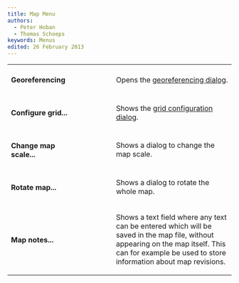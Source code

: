 ```yaml
---
title: Map Menu
authors:
  - Peter Hoban
  - Thomas Schoeps
keywords: Menus
edited: 26 February 2013
---
```


<table><tr><td width="150"><h4>Georeferencing</h4></td><td width="70"><h4> </h4></td><td width="40"> </td><td width="400">
<p>Opens the <a href="georeferencing.md">georeferencing dialog</a>. </p> </td></tr>

<tr><td width="150"><h4>Configure grid...</h4></td><td width="70"><h4> </h4></td><td width="40"> </td><td width="400">
<p>Shows the <a href="grid.md">grid configuration dialog</a>.</p></td></tr>

<tr><td width="150"><h4>Change map scale...</h4></td><td width="70"><h4> </h4></td><td width="40"> </td><td width="400">
<p>Shows a dialog to change the map scale.</p> </td></tr>

<tr><td width="150"><h4>Rotate map...</h4></td><td width="70"><h4> </h4></td><td width="40"> </td><td width="400">
<p>Shows a dialog to rotate the whole map.</p> </td></tr>

<tr><td width="150"><h4>Map notes...</h4></td><td width="70"><h4> </h4></td><td width="40"> </td><td width="400">
<p>Shows a text field where any text can be entered which will be saved in the map file, without appearing on the map itself. This can for example be used to store information about map revisions.</p> </td></tr>

</table>

